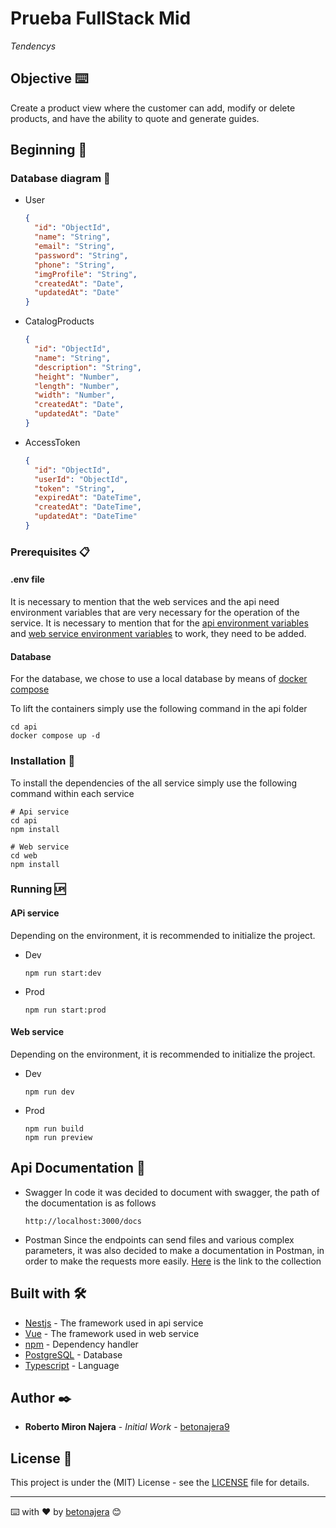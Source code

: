 # Prueba FullStack Mid

_Tendencys_

## Objective ⌨️

Create a product view where the customer can add, modify or delete products, and have the ability to quote and generate guides.

## Beginning 🚀

### Database diagram 💾

- User

  ```json
  {
  	"id": "ObjectId",
  	"name": "String",
  	"email": "String",
  	"password": "String",
  	"phone": "String",
  	"imgProfile": "String",
  	"createdAt": "Date",
  	"updatedAt": "Date"
  }
  ```

- CatalogProducts

  ```json
  {
  	"id": "ObjectId",
  	"name": "String",
  	"description": "String",
  	"height": "Number",
  	"length": "Number",
  	"width": "Number",
  	"createdAt": "Date",
  	"updatedAt": "Date"
  }
  ```

- AccessToken
  ```json
  {
  	"id": "ObjectId",
  	"userId": "ObjectId",
  	"token": "String",
  	"expiredAt": "DateTime",
  	"createdAt": "DateTime",
  	"updatedAt": "DateTime"
  }
  ```

### Prerequisites 📋

#### .env file

It is necessary to mention that the web services and the api need environment variables that are very necessary for the operation of the service. It is necessary to mention that for the [api environment variables](api/.env.template) and [web service environment variables](web/.env.template) to work, they need to be added.

#### Database

For the database, we chose to use a local database by means of [docker compose](api/docker-compose.yml)

To lift the containers simply use the following command in the api folder

```shell
cd api
docker compose up -d
```

### Installation 🔧

To install the dependencies of the all service simply use the following command within each service

```shell
# Api service
cd api
npm install

# Web service
cd web
npm install
```

### Running 🆙

#### APi service

Depending on the environment, it is recommended to initialize the project.

- Dev
  ```shell
  npm run start:dev
  ```
- Prod
  ```shell
  npm run start:prod
  ```

#### Web service

Depending on the environment, it is recommended to initialize the project.

- Dev
  ```shell
  npm run dev
  ```
- Prod
  ```shell
  npm run build
  npm run preview
  ```

## Api Documentation 📄

- Swagger
  In code it was decided to document with swagger, the path of the documentation is as follows

  ```route
  http://localhost:3000/docs
  ```

- Postman
  Since the endpoints can send files and various complex parameters, it was also decided to make a documentation in Postman, in order to make the requests more easily.
  [Here](https://www.postman.com/BetoNajera9/workspace/todo) is the link to the collection

## Built with 🛠️

- [Nestjs](https://nestjs.com/) - The framework used in api service
- [Vue](https://vuejs.org/) - The framework used in web service
- [npm](https://www.npmjs.com/) - Dependency handler
- [PostgreSQL](https://www.postgresql.org/) - Database
- [Typescript](https://www.typescriptlang.org/) - Language

## Author ✒️

- **Roberto Miron Najera** - _Initial Work_ - [betonajera9](https://github.com/villanuevand)

## License 📄

This project is under the (MIT) License - see the [LICENSE](LICENSE) file for details.

---

⌨️ with ❤️ by [betonajera](https://github.com/BetoNajera9) 😊
